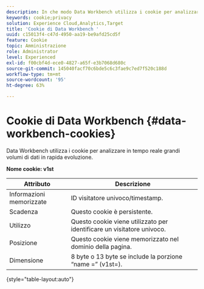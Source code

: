 ```yaml
---
description: In che modo Data Workbench utilizza i cookie per analizzare in tempo reale grandi volumi di dati in rapida evoluzione.
keywords: cookie;privacy
solution: Experience Cloud,Analytics,Target
title: 'Cookie di Data Workbench '
uuid: c15013f4-c47d-4950-aa19-be9afd25cd5f
feature: Cookie
topic: Amministrazione
role: Administrator
level: Experienced
exl-id: f00cbf4d-ece0-4827-a65f-e3b7068d680c
source-git-commit: 145040facf70c6bde5c6c3fae9c7ed7f520c188d
workflow-type: tm+mt
source-wordcount: '95'
ht-degree: 63%

---
```


# Cookie di Data Workbench {#data-workbench-cookies}

Data Workbench utilizza i cookie per analizzare in tempo reale grandi volumi di dati in rapida evoluzione.

**Nome cookie: v1st**

| Attributo | Descrizione |
|---|---|
| Informazioni memorizzate | ID visitatore univoco/timestamp. |
| Scadenza | Questo cookie è persistente. |
| Utilizzo | Questo cookie viene utilizzato per identificare un visitatore univoco. |
| Posizione | Questo cookie viene memorizzato nel dominio della pagina. |
| Dimensione | 8 byte o 13 byte se include la porzione “name =” (v1st=). |

{style=&quot;table-layout:auto&quot;}
